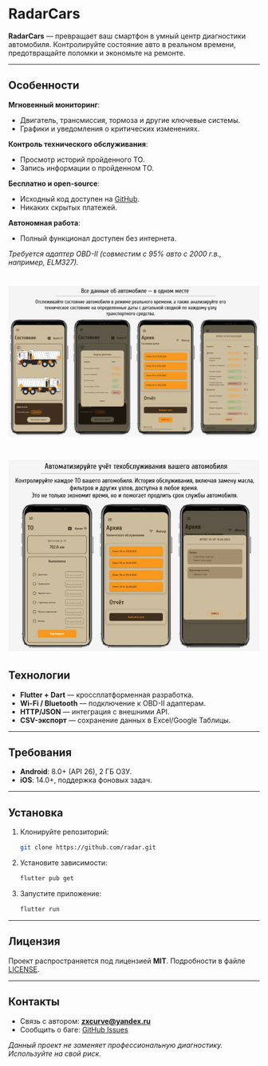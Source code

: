 # RadarCars

**RadarCars** — превращает ваш смартфон в умный центр диагностики автомобиля. Контролируйте состояние авто в реальном времени, предотвращайте поломки и экономьте на ремонте.

---

##  Особенности
**Мгновенный мониторинг**:  
- Двигатель, трансмиссия, тормоза и другие ключевые системы.  
- Графики и уведомления о критических изменениях.  

**Контроль технического обслуживания**:  
- Просмотр историй пройденного ТО.
- Запись информации о пройденном ТО.

**Бесплатно и open-source**:  
- Исходный код доступен на [GitHub](https://github.com/radar).  
- Никаких скрытых платежей.  

**Автономная работа**:  
- Полный функционал доступен без интернета.  

*Требуется адаптер OBD-II (совместим с 95% авто с 2000 г.в., например, ELM327).*

# <img src="assets/images/screens/screens_1.jpg" alt="Главный экран приложения" width="1000" />
# <img src="assets/images/screens/screens_2.jpg" alt="Детальный отчет о состоянии авто" width="1000" />

## Технологии
- **Flutter + Dart** — кроссплатформенная разработка.  
- **Wi-Fi / Bluetooth** — подключение к OBD-II адаптерам.  
- **HTTP/JSON** — интеграция с внешними API.  
- **CSV-экспорт** — сохранение данных в Excel/Google Таблицы.  

---

## Требования
- **Android**: 8.0+ (API 26), 2 ГБ ОЗУ.  
- **iOS**: 14.0+, поддержка фоновых задач.  

---

## Установка
1. Клонируйте репозиторий:  
   ```bash
   git clone https://github.com/radar.git
   ```
2. Установите зависимости:  
   ```bash
   flutter pub get
   ```
3. Запустите приложение:  
   ```bash
   flutter run
   ```

---


## Лицензия
Проект распространяется под лицензией **MIT**. Подробности в файле [LICENSE](LICENSE).  

---

## Контакты
- Связь с автором: **zxcurve@yandex.ru**  
- Сообщить о баге: [GitHub Issues](https://github.com/radar/issues)  

*Данный проект не заменяет профессиональную диагностику. Используйте на свой риск.*  
